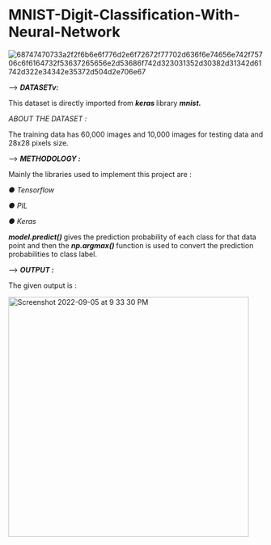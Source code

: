 # MNIST-Digit-Classification-With-Neural-Network

![68747470733a2f2f6b6e6f776d2e6f72672f77702d636f6e74656e742f75706c6f6164732f53637265656e2d53686f742d323031352d30382d31342d61742d322e34342e35372d504d2e706e67](https://user-images.githubusercontent.com/71970250/188486991-22775894-effc-4f97-ac9a-97c8b981bf5c.png)

--> <b> <i> DATASETv: </i> </b>

This dataset is directly imported from <b> <i> keras </i> </b> library <b> <i> mnist.</i> </b>

<i> ABOUT THE DATASET : </i>

The training data has 60,000 images and 10,000 images for testing data and 28x28 pixels size.

--> <b> <i> METHODOLOGY : </i> </b>

Mainly the libraries used to implement this project are :
<i>

● Tensorflow

● PIL

● Keras
</i>

<b> <i> model.predict() </i> </b> gives the prediction probability of each class for that data point and then the <b> <i>  np.argmax() </i> </b> function is used to convert the prediction probabilities to class label.


--> <b> <i> OUTPUT : </i> </b>

The given output is :

<img width="475" alt="Screenshot 2022-09-05 at 9 33 30 PM" src="https://user-images.githubusercontent.com/71970250/188486444-a14ac996-c29c-418e-8107-767e4f6ca74f.png">
